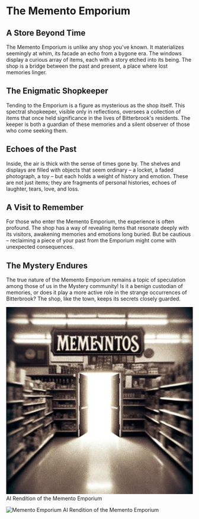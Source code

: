 # The Memento Emporium

## A Store Beyond Time
The Memento Emporium is unlike any shop you've known. It materializes seemingly at whim, its facade an echo from a bygone era. The windows display a curious array of items, each with a story etched into its being. The shop is a bridge between the past and present, a place where lost memories linger.

## The Enigmatic Shopkeeper
Tending to the Emporium is a figure as mysterious as the shop itself. This spectral shopkeeper, visible only in reflections, oversees a collection of items that once held significance in the lives of Bitterbrook's residents. The keeper is both a guardian of these memories and a silent observer of those who come seeking them.

## Echoes of the Past
Inside, the air is thick with the sense of times gone by. The shelves and displays are filled with objects that seem ordinary – a locket, a faded photograph, a toy – but each holds a weight of history and emotion. These are not just items; they are fragments of personal histories, echoes of laughter, tears, love, and loss.

## A Visit to Remember
For those who enter the Memento Emporium, the experience is often profound. The shop has a way of revealing items that resonate deeply with its visitors, awakening memories and emotions long buried. But be cautious – reclaiming a piece of your past from the Emporium might come with unexpected consequences.

## The Mystery Endures
The true nature of the Memento Emporium remains a topic of speculation among those of us in the Mystery community! Is it a benign custodian of memories, or does it play a more active role in the strange occurrences of Bitterbrook? The shop, like the town, keeps its secrets closely guarded.

![Memento Emporium](assets/css/Memento-2.png)
AI Rendition of the Memento Emporium


![Memento Emporium](/images/example.jpg)
AI Rendition of the Memento Emporium


